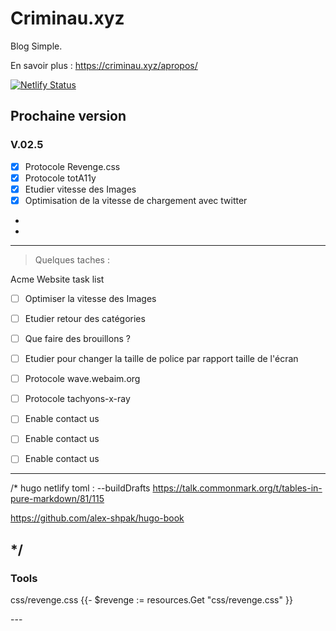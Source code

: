 # Criminau.xyz

Blog Simple.

En savoir plus :   <https://criminau.xyz/apropos/>


[![Netlify Status](https://api.netlify.com/api/v1/badges/f6104326-809a-4b92-8914-4a7a34467c5c/deploy-status)](https://app.netlify.com/sites/criminau-site/deploys)


## Prochaine version

### V.02.5

- [x] Protocole Revenge.css
- [X] Protocole totA11y
- [x] Etudier vitesse des Images
- [X] Optimisation de la vitesse de chargement avec twitter
-
-

---

<blockquote>Quelques taches :</blockquote>

Acme Website task list
 - [ ] Optimiser la vitesse des Images
 - [ ] Etudier retour des catégories
 - [ ] Que faire des brouillons ?
 - [ ] Etudier pour changer la taille de police par rapport taille de l'écran
 - [ ] Protocole wave.webaim.org
 - [ ] Protocole tachyons-x-ray
 - [ ] Enable contact us
 - [ ] Enable contact us
 - [ ] Enable contact us


---
/*
hugo netlify toml :
--buildDrafts
https://talk.commonmark.org/t/tables-in-pure-markdown/81/115

https://github.com/alex-shpak/hugo-book

*/
---

### Tools
css/revenge.css
{{- $revenge := resources.Get "css/revenge.css" }}
<link href="{{ $revenge.Permalink }}"  rel="preload stylesheet">
---
